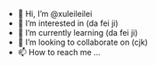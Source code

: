 - 👋 Hi, I’m @xuleileilei
- 👀 I’m interested in (da fei ji)
- 🌱 I’m currently learning (da fei ji)
- 💞️ I’m looking to collaborate on (cjk)
- 📫 How to reach me ...

<!---
xuleileilei/xuleileilei is a ✨ special ✨ repository because its `README.md` (this file) appears on your GitHub profile.
You can click the Preview link to take a look at your changes.
--->

